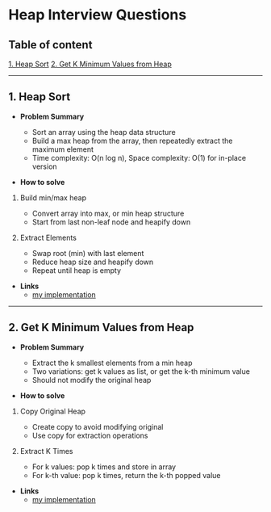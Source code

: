# Heap Interview Questions

## Table of content

[1. Heap Sort](#1-heap-sort)
[2. Get K Minimum Values from Heap](#2-get-k-minimum-values-from-heap)

---

## 1. Heap Sort

- **Problem Summary**

  - Sort an array using the heap data structure
  - Build a max heap from the array, then repeatedly extract the maximum element
  - Time complexity: O(n log n), Space complexity: O(1) for in-place version

- **How to solve**

1. Build min/max heap

   - Convert array into max, or min heap structure
   - Start from last non-leaf node and heapify down

2. Extract Elements

   - Swap root (min) with last element
   - Reduce heap size and heapify down
   - Repeat until heap is empty

- **Links**
  - [my implementation](../my_code/Data_Structures/heap/heap_sort.py)

---

## 2. Get K Minimum Values from Heap

- **Problem Summary**

  - Extract the k smallest elements from a min heap
  - Two variations: get k values as list, or get the k-th minimum value
  - Should not modify the original heap

- **How to solve**

1. Copy Original Heap

   - Create copy to avoid modifying original
   - Use copy for extraction operations

2. Extract K Times
   - For k values: pop k times and store in array
   - For k-th value: pop k times, return the k-th popped value

- **Links**
  - [my implementation](../my_code/Data_Structures/heap/get_k_minimum_value_from_heap.py)
